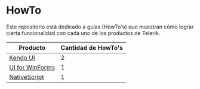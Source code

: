 # HowTo

Este repositorio está dedicado a guías (HowTo's) que muestran cómo lograr cierta funcionalidad con cada uno de los productos de Telerik.

Producto | Cantidad de HowTo's
------------ | -------------
[Kendo UI](https://github.com/TelerikColombia/HowTo/tree/master/Kendo-UI) | 2
[UI for WinForms](https://github.com/TelerikColombia/HowTo/tree/master/UI-for-WinForms) | 1
[NativeScript](https://github.com/TelerikColombia/HowTo/tree/master/NativeScript) | 1
